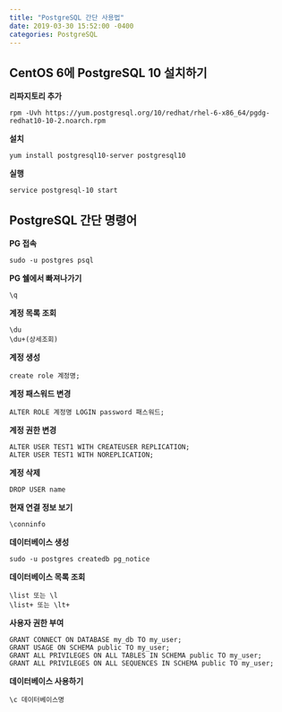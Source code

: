 ```yaml
---
title: "PostgreSQL 간단 사용법"
date: 2019-03-30 15:52:00 -0400
categories: PostgreSQL
---
```


## CentOS 6에 PostgreSQL 10 설치하기

**리파지토리 추가**
```code
rpm -Uvh https://yum.postgresql.org/10/redhat/rhel-6-x86_64/pgdg-redhat10-10-2.noarch.rpm
```

**설치**
```code
yum install postgresql10-server postgresql10
```


**실행**
```code
service postgresql-10 start
```  

## PostgreSQL 간단 명령어

**PG 접속**
```code
sudo -u postgres psql
```

**PG 쉘에서 빠져나가기**
```code
\q
```

**계정 목록 조회**
```code
\du 
\du+(상세조회)
```

**계정 생성**
```code
create role 계정명;
```

**계정 패스워드 변경**
```code
ALTER ROLE 계정명 LOGIN password 패스워드;
```

**계정 권한 변경**
```code
ALTER USER TEST1 WITH CREATEUSER REPLICATION;
ALTER USER TEST1 WITH NOREPLICATION;
```

**계정 삭제**
```code
DROP USER name
```

**현재 연결 정보 보기**
```code
\conninfo
```

**데이터베이스 생성**
```code
sudo -u postgres createdb pg_notice
```

**데이터베이스 목록 조회**
```code
\list 또는 \l
\list+ 또는 \lt+
```

**사용자 권한 부여**
```code
GRANT CONNECT ON DATABASE my_db TO my_user;
GRANT USAGE ON SCHEMA public TO my_user;
GRANT ALL PRIVILEGES ON ALL TABLES IN SCHEMA public TO my_user;
GRANT ALL PRIVILEGES ON ALL SEQUENCES IN SCHEMA public TO my_user;
```

**데이터베이스 사용하기**
```code
\c 데이터베이스명
```
